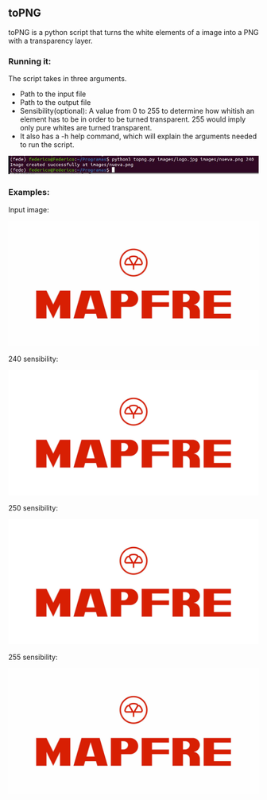 ## toPNG

toPNG is a python script that turns the white elements of a image into a PNG with a transparency layer.

### Running it:

The script takes in three arguments.
* Path to the input file
* Path to the output file
* Sensibility(optional): A value from 0 to 255 to determine how whitish an element has to be in order to be turned transparent. 255 would imply only pure whites are turned transparent.
* It also has a -h help command, which will explain  the arguments needed to run the script.

![terminal](images/terminal.jpg)


### Examples:

Input image:

![input](images/logo.jpg)

240 sensibility:

![input](images/nueva240.png)

250 sensibility:

![input](images/nueva250.png)

255 sensibility:

![input](images/nueva255.png)
